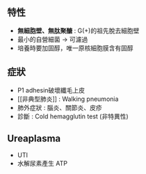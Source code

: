 ## 特性
- **無細胞壁、無肽聚醣** : G(+)的祖先脫去細胞壁
- 最小的自營細菌  -> 可濾過
- 培養時要加固醇，唯一原核細胞膜含有固醇
## 症狀
- P1 adhesin破壞纖毛上皮
- [[非典型肺炎]] : Walking pneumonia
- 肺外症狀 : 腦炎、關節炎、皮疹
- 診斷 : Cold hemagglutin test (非特異性)
## Ureaplasma
- UTI
- 水解尿素產生 ATP